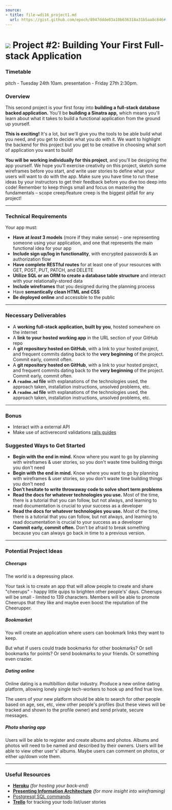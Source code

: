 ```yaml
---
source:
- title: file-wdi16_project1.md
  url: https://gist.github.com/epoch/8947ddde03a10b636318a31b5aa8c846#file-wdi16_project1-md
---
```


# ![](https://ga-dash.s3.amazonaws.com/production/assets/logo-9f88ae6c9c3871690e33280fcf557f33.png) Project #2: Building Your First Full-stack Application

### Timetable

pitch - Tuesday 24th 10am.
presentation - Friday 27th 2:30pm.

### Overview

This second project is your first foray into **building a full-stack database
backed application.** You'll be **building a Sinatra app,** which means you'll
learn about what it takes to build a functional application from the ground up
yourself.

**This is exciting!** It's a lot, but we'll give you the tools to be able build
what you need, and you get to decide what you do with it. We want to highlight
the backend for this project but you get to be creative in choosing what sort of
application you want to build!

**You will be working individually for this project**, and you'll be designing
the app yourself. We hope you'll exercise creativity on this project, sketch
some wireframes before you start, and write user stories to define what your
users will want to do with the app. Make sure you have time to run these ideas
by your instructors to get their feedback before you dive too deep into code!
Remember to keep things small and focus on mastering the fundamentals – scope
creep/feature creep is the biggest pitfall for any project!

---

### Technical Requirements

Your app must:

* **Have at _least_ 3 models** (more if they make sense) – one representing
  someone using your application, and one that represents the main functional
  idea for your app
* **Include sign up/log in functionality**, with encrypted passwords & an
  authorization flow
* **Have complete RESTful routes** for at least one of your resources with GET,
  POST, PUT, PATCH, and DELETE
* **Utilize SQL or an ORM to create a database table structure** and interact
  with your relationally-stored data
* **Include wireframes** that you designed during the planning process
* Have **semantically clean HTML and CSS**
* **Be deployed online** and accessible to the public

---

### Necessary Deliverables

* A **working full-stack application, built by you**, hosted somewhere on the
  internet
* A **link to your hosted working app** in the URL section of your GitHub repo
* A **git repository hosted on GitHub**, with a link to your hosted project,
  and frequent commits dating back to the **very beginning** of the project.
  Commit early, commit often.
* A **git repository hosted on GitHub**, with a link to your hosted project,
  and frequent commits dating back to the **very beginning** of the project.
  Commit early, commit often.
* **A ``readme.md`` file** with explanations of the technologies used, the
  approach taken, installation instructions, unsolved problems, etc.
* **A ``readme.md`` file** with explanations of the technologies used, the
  approach taken, installation instructions, unsolved problems, etc.

---

### Bonus

* Interact with a external API
* Make use of activerecord validations
  [rails guides](http://guides.rubyonrails.org/active_record_validations.html)

### Suggested Ways to Get Started

* **Begin with the end in mind.** Know where you want to go by planning with
  wireframes & user stories, so you don't waste time building things you don't
  need
* **Begin with the end in mind.** Know where you want to go by planning with
  wireframes & user stories, so you don't waste time building things you don't
  need
* **Don’t hesitate to write throwaway code to solve short term problems**
* **Read the docs for whatever technologies you use.** Most of the time, there
  is a tutorial that you can follow, but not always, and learning to read
  documentation is crucial to your success as a developer
* **Read the docs for whatever technologies you use.** Most of the time, there
  is a tutorial that you can follow, but not always, and learning to read
  documentation is crucial to your success as a developer
* **Commit early, commit often.** Don’t be afraid to break something because you
  can always go back in time to a previous version.

---

### Potential Project Ideas

##### Cheerups

The world is a depressing place.

Your task is to create an app that will allow people to create and share
"cheerups" - happy little quips to brighten other people's' days. Cheerups will
be small - limited to 139 characters. Members will be able to promote Cheerups
that they like and maybe even boost the reputation of the Cheerupper.

##### Bookmarket

You will create an application where users can bookmark links they want to keep.

But what if users could trade bookmarks for other bookmarks? Or sell bookmarks
for points? Or send bookmarks to your friends. Or something even crazier.

##### Dating online

Online dating is a multibillion dollar industry. Produce a new online dating
platform, allowing lonely single tech-workers to hook up and find true love.

The users of your new platform should be able to search for other people based
on age, sex, etc, view other people's profiles (but these views will be tracked
and shown to the profile owner) and send private, secure messages.

##### Photo sharing app

Users will be able to register and create albums and photos. Albums and photos
will need to be named and described by their owners. Users will be able to view
other user's' albums. Maybe users can comment on photos, or either up/down vote
them.

---

### Useful Resources

* **[Heroku](http://www.heroku.com)** _(for hosting your back-end)_
* **[Presenting Information Architecture](http://webstyleguide.com/wsg3/3-information-architecture/4-presenting-information.html)** _(for more insight into wireframing)_
* [Postgresql SQL commands](https://www.postgresql.org/docs/9.1/static/sql-commands.html)
* **[Trello](https://trello.com)** for tracking your todo list/user stories
